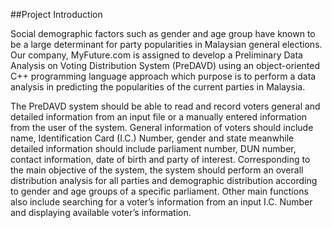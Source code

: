 ##Project Introduction

Social demographic factors such as gender and age group have known to be a large determinant for party popularities in Malaysian general elections. Our company, MyFuture.com is 
assigned to develop a Preliminary Data Analysis on Voting Distribution System (PreDAVD) using an object-oriented C++ programming language approach which purpose is to perform a data analysis in 
predicting the popularities of the current parties in Malaysia. 

The PreDAVD system should be able to read and record voters general and detailed information from an input file or a manually entered information from the user of the system. General information of voters should include name, Identification Card (I.C.) Number, gender and 
state meanwhile detailed information should include parliament number, DUN number, contact information, date of birth and party of interest. Corresponding to the main objective of the system, 
the system should perform an overall distribution analysis for all parties and demographic distribution according to gender and age groups of a specific parliament. Other main functions also 
include searching for a voter’s information from an input I.C. Number and displaying available voter’s information.
